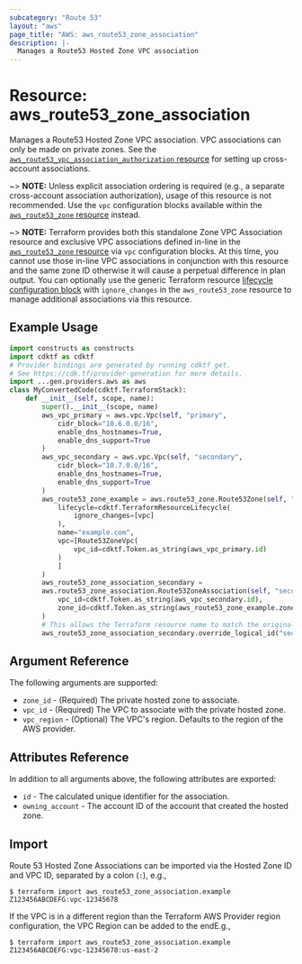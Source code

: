 ```yaml
---
subcategory: "Route 53"
layout: "aws"
page_title: "AWS: aws_route53_zone_association"
description: |-
  Manages a Route53 Hosted Zone VPC association
---
```


# Resource: aws_route53_zone_association

Manages a Route53 Hosted Zone VPC association. VPC associations can only be made on private zones. See the [`aws_route53_vpc_association_authorization` resource](route53_vpc_association_authorization.html) for setting up cross-account associations.

~> **NOTE:** Unless explicit association ordering is required (e.g., a separate cross-account association authorization), usage of this resource is not recommended. Use the `vpc` configuration blocks available within the [`aws_route53_zone` resource](/docs/providers/aws/r/route53_zone.html) instead.

~> **NOTE:** Terraform provides both this standalone Zone VPC Association resource and exclusive VPC associations defined in-line in the [`aws_route53_zone` resource](/docs/providers/aws/r/route53_zone.html) via `vpc` configuration blocks. At this time, you cannot use those in-line VPC associations in conjunction with this resource and the same zone ID otherwise it will cause a perpetual difference in plan output. You can optionally use the generic Terraform resource [lifecycle configuration block](https://www.terraform.io/docs/configuration/meta-arguments/lifecycle.html) with `ignore_changes` in the `aws_route53_zone` resource to manage additional associations via this resource.

## Example Usage

```python
import constructs as constructs
import cdktf as cdktf
# Provider bindings are generated by running cdktf get.
# See https://cdk.tf/provider-generation for more details.
import ...gen.providers.aws as aws
class MyConvertedCode(cdktf.TerraformStack):
    def __init__(self, scope, name):
        super().__init__(scope, name)
        aws_vpc_primary = aws.vpc.Vpc(self, "primary",
            cidr_block="10.6.0.0/16",
            enable_dns_hostnames=True,
            enable_dns_support=True
        )
        aws_vpc_secondary = aws.vpc.Vpc(self, "secondary",
            cidr_block="10.7.0.0/16",
            enable_dns_hostnames=True,
            enable_dns_support=True
        )
        aws_route53_zone_example = aws.route53_zone.Route53Zone(self, "example",
            lifecycle=cdktf.TerraformResourceLifecycle(
                ignore_changes=[vpc]
            ),
            name="example.com",
            vpc=[Route53ZoneVpc(
                vpc_id=cdktf.Token.as_string(aws_vpc_primary.id)
            )
            ]
        )
        aws_route53_zone_association_secondary =
        aws.route53_zone_association.Route53ZoneAssociation(self, "secondary_3",
            vpc_id=cdktf.Token.as_string(aws_vpc_secondary.id),
            zone_id=cdktf.Token.as_string(aws_route53_zone_example.zone_id)
        )
        # This allows the Terraform resource name to match the original name. You can remove the call if you don't need them to match.
        aws_route53_zone_association_secondary.override_logical_id("secondary")
```

## Argument Reference

The following arguments are supported:

* `zone_id` - (Required) The private hosted zone to associate.
* `vpc_id` - (Required) The VPC to associate with the private hosted zone.
* `vpc_region` - (Optional) The VPC's region. Defaults to the region of the AWS provider.

## Attributes Reference

In addition to all arguments above, the following attributes are exported:

* `id` - The calculated unique identifier for the association.
* `owning_account` - The account ID of the account that created the hosted zone.

## Import

Route 53 Hosted Zone Associations can be imported via the Hosted Zone ID and VPC ID, separated by a colon (`:`), e.g.,

```
$ terraform import aws_route53_zone_association.example Z123456ABCDEFG:vpc-12345678
```

If the VPC is in a different region than the Terraform AWS Provider region configuration, the VPC Region can be added to the endE.g.,

```
$ terraform import aws_route53_zone_association.example Z123456ABCDEFG:vpc-12345678:us-east-2
```

<!-- cache-key: cdktf-0.17.0-pre.15 input-573904b378a13f2a5ee991a8fc5d9029a27ebaddbd0a270c1c639d5d942229c8 -->